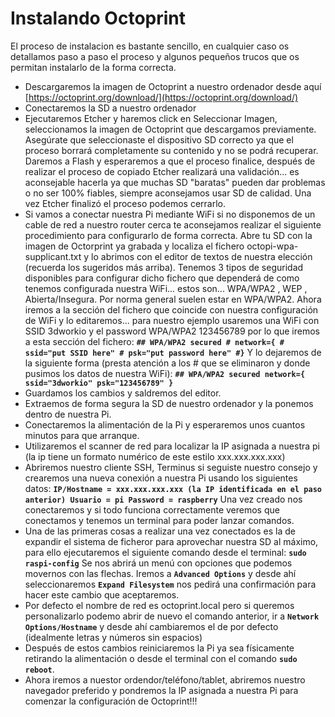 # Instalando Octoprint

El proceso de instalacion es bastante sencillo, en cualquier caso os detallamos paso a paso el proceso y algunos pequeños trucos que os permitan instalarlo de la forma correcta.

* Descargaremos la imagen de Octoprint a nuestro ordenador desde aquí [https://octoprint.org/download/](https://octoprint.org/download/)
* Conectaremos la SD a nuestro ordenador
* Ejecutaremos Etcher y haremos click en Seleccionar Imagen, seleccionamos la imagen de Octoprint que descargamos previamente. Asegúrate que seleccionaste el dispositivo SD correcto ya que el proceso borrará completamente su contenido y no se podrá recuperar. Daremos a Flash y esperaremos a que el proceso finalice, después de realizar el proceso de copiado Etcher realizará una validación... es aconsejable hacerla ya que muchas SD "baratas" pueden dar problemas o no ser 100% fiables, siempre aconsejamos usar SD de calidad. Una vez Etcher finalizó el proceso podemos cerrarlo.
* Si vamos a conectar nuestra Pi mediante WiFi si no disponemos de un cable de red a nuestro router cerca te aconsejamos realizar el siguiente procedimiento para configurarlo de forma correcta. Abre tu SD con la imagen de Octorprint ya grabada y localiza el fichero octopi-wpa-supplicant.txt y lo abrimos con el editor de textos de nuestra elección \(recuerda los sugeridos más arriba\). Tenemos 3 tipos de seguridad disponibles para configurar dicho fichero que dependerá de como tenemos configurada nuestra WiFi... estos son... WPA/WPA2 , WEP , Abierta/Insegura. Por norma general suelen estar en WPA/WPA2. Ahora iremos a la sección del fichero que coincide con nuestra configuración de WiFi y lo editaremos... para nuestro ejemplo usaremos una WiFi con SSID 3dworkio y el password WPA/WPA2 123456789 por lo que iremos a esta sección del fichero: **`## WPA/WPA2 secured # network={ # ssid="put SSID here" # psk="put password here" #}`** Y lo dejaremos de la siguiente forma \(presta atención a los \# que se eliminaron y donde pusimos los datos de nuestra WiFi\): **`## WPA/WPA2 secured network={ ssid="3dworkio" psk="123456789" }`**
* Guardamos los cambios y saldremos del editor.
* Extraemos de forma segura la SD de nuestro ordenador y la ponemos dentro de nuestra Pi.
* Conectaremos la alimentación de la Pi y esperaremos unos cuantos minutos para que arranque.
* Utilizaremos el scanner de red para localizar la IP asignada a nuestra pi \(la ip tiene un formato numérico de este estilo xxx.xxx.xxx.xxx\)
* Abriremos nuestro cliente SSH, Terminus si seguiste nuestro consejo y crearemos una nueva conexión a nuestra Pi usando los siguientes datos: **`IP/Hostname = xxx.xxx.xxx.xxx (la IP identificada en el paso anterior) Usuario = pi Password = raspberry`** Una vez creado nos conectaremos y si todo funciona correctamente veremos que conectamos y tenemos un terminal para poder lanzar comandos.
* Una de las primeras cosas a realizar una vez conectados es la de expandir el sistema de ficheror para aprovechar nuestra SD al máximo, para ello ejecutaremos el siguiente comando desde el terminal: **`sudo raspi-config`** Se nos abrirá un menú con opciones que podemos movernos con las flechas. Iremos a **`Advanced Options`** y desde ahí seleccionaremos **`Expand Filesystem`** nos pedirá una confirmación para hacer este cambio que aceptaremos.
* Por defecto el nombre de red es octoprint.local pero si queremos personalizarlo podemo abrir de nuevo el comando anterior, ir a **`Network Options/Hostname`** y desde ahí cambiaremos el de por defecto \(idealmente letras y números sin espacios\)
* Después de estos cambios reiniciaremos la Pi ya sea físicamente retirando la alimentación o desde el terminal con el comando **`sudo reboot`**.
* Ahora iremos a nuestor ordendor/teléfono/tablet, abriremos nuestro navegador preferido y pondremos la IP asignada a nuestra Pi para comenzar la configuración de Octoprint!!!


